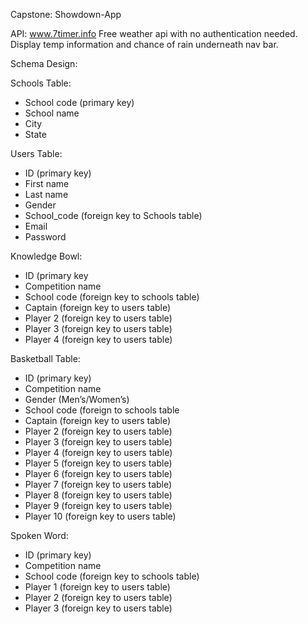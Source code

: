 Capstone: Showdown-App

API: www.7timer.info Free weather api with no authentication needed. 
Display temp information and chance of rain underneath nav bar.

Schema Design: 

Schools Table:
- School code (primary key) 
- School name
- City
- State

Users Table:
- ID (primary key)
- First name
- Last name
- Gender
- School_code (foreign key to Schools table)
- Email 
- Password

Knowledge Bowl:
- ID (primary key
- Competition name
- School code (foreign key to schools table)
- Captain (foreign key to users table)
- Player 2 (foreign key to users table)
- Player 3 (foreign key to users table)
- Player 4 (foreign key to users table)


Basketball Table:
- ID (primary key)
- Competition name
- Gender (Men’s/Women’s)
- School code (foreign to schools table
- Captain (foreign key to users table)
- Player 2 (foreign key to users table)
- Player 3 (foreign key to users table)
- Player 4 (foreign key to users table)
- Player 5 (foreign key to users table)
- Player 6 (foreign key to users table)
- Player 7 (foreign key to users table)
- Player 8 (foreign key to users table)
- Player 9 (foreign key to users table)
- Player 10 (foreign key to users table)

Spoken Word:
- ID (primary key)
- Competition name
- School code (foreign key to schools table)
- Player 1 (foreign key to users table)
- Player 2 (foreign key to users table)
- Player 3 (foreign key to users table)